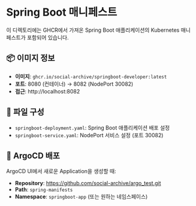 # Spring Boot 매니페스트

이 디렉토리에는 GHCR에서 가져온 Spring Boot 애플리케이션의 Kubernetes 매니페스트가 포함되어 있습니다.

## 📦 이미지 정보
- **이미지**: `ghcr.io/social-archive/springboot-developer:latest`
- **포트**: 8080 (컨테이너) → 8082 (NodePort 30082)
- **접근**: http://localhost:8082

## 📁 파일 구성
- `springboot-deployment.yaml`: Spring Boot 애플리케이션 배포 설정
- `springboot-service.yaml`: NodePort 서비스 설정 (포트 30082)

## 🚀 ArgoCD 배포
ArgoCD UI에서 새로운 Application을 생성할 때:
- **Repository**: https://github.com/social-archive/argo_test.git
- **Path**: `spring-manifests`
- **Namespace**: `springboot-app` (또는 원하는 네임스페이스)
